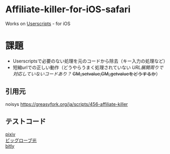 # Affiliate-killer-for-iOS-safari
Works on [Userscripts](https://apps.apple.com/jp/app/userscripts/id1463298887) - for iOS  
  
# 課題
- Userscriptsで必要のない処理を元のコードから除去（キー入力の処理など）
- 短縮urlでの正しい動作（どうやらうまく処理されていない *URL展開周りで対応していないコードあり？* ~~GM_setvalue,GM_getvalueをどうするか~~）

## 引用元
noisys https://greasyfork.org/ja/scripts/456-affiliate-killer

## テストコード
[pixiv](https://t.co/YT2xSyjzNv)  
[ビッグローブ光](https://join.biglobe.ne.jp/ftth/hikari/?utm_source=biglobe.ne.jp&utm_medium=referral&utm_campaign=btop&utm_content=side_link_ftth_big)  
[bitly](https://bit.ly/2SBBjgv)
